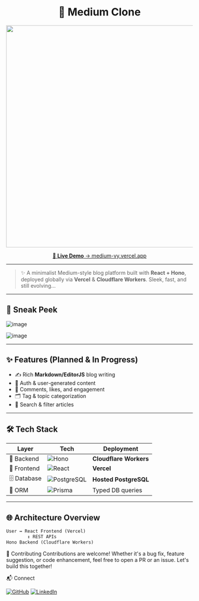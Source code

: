 <h1 align="center">
  📰 Medium Clone
</h1>

<p align="center">
  <img src="[https://media.giphy.com/media/v1.Y2lkPTc5MGI3NjExbmZxN2pkZzQ5N3Y2aHhzMms5bGh0dmQ5aXd1OWswM3FtaHZzNzdhNSZlcD12MV9naWZzX3NlYXJjaCZjdD1n/muGYyrQ0Wc9Xz4dcVD/giphy.gif](https://media3.giphy.com/media/v1.Y2lkPTc5MGI3NjExenp2NjF3NmU5YjM3c3p4c21pZHVmcHNvZW1uZjhndGc3dm5kaDJucSZlcD12MV9pbnRlcm5hbF9naWZfYnlfaWQmY3Q9Zw/pOZhmE42D1WrCWATLK/giphy.gif)" width="600"/>
</p>

<p align="center">
  <a href="https://medium-vy.vercel.app" target="_blank">
    🚀 <strong>Live Demo</strong> → medium-vy.vercel.app
  </a>
</p>

---

> ✨ A minimalist Medium-style blog platform built with **React + Hono**, deployed globally via **Vercel** & **Cloudflare Workers**. Sleek, fast, and still evolving...

---

## 📸 Sneak Peek

<p align="center">
  
  ![image](https://github.com/user-attachments/assets/067eb42a-a3de-4748-968f-374eafc011a4)


  ![image](https://github.com/user-attachments/assets/94c9c334-f89c-430b-8506-216b316e40e6)


</p>

---

## ✨ Features (Planned & In Progress)

- ✍️ Rich **Markdown/EditorJS** blog writing
- 🔐 Auth & user-generated content
- 💬 Comments, likes, and engagement
- 🗂️ Tag & topic categorization
- 🔎 Search & filter articles

---

## 🛠️ Tech Stack

| Layer        | Tech                                                                 | Deployment                  |
|--------------|----------------------------------------------------------------------|-----------------------------|
| 🧠 Backend    | ![Hono](https://img.shields.io/badge/Hono-Backend-blueviolet?logo=cloudflare&logoColor=white) | **Cloudflare Workers**      |
| 🎨 Frontend   | ![React](https://img.shields.io/badge/React-Frontend-61DAFB?logo=react&logoColor=black)       | **Vercel**                  |
| 🗄️ Database   | ![PostgreSQL](https://img.shields.io/badge/PostgreSQL-DB-336791?logo=postgresql&logoColor=white) | **Hosted PostgreSQL**       |
| 🎯 ORM        | ![Prisma](https://img.shields.io/badge/Prisma-ORM-2D3748?logo=prisma&logoColor=white)        | Typed DB queries            |

---

## 🌐 Architecture Overview

```txt
User ↔️ React Frontend (Vercel)
        ↕️ REST APIs
Hono Backend (Cloudflare Workers)


```

🙌 Contributing
Contributions are welcome! Whether it's a bug fix, feature suggestion, or code enhancement, feel free to open a PR or an issue. Let's build this together!

📬 Connect
<p align="left"> <a href="https://github.com/vipinYadav-dev" target="_blank"><img alt="GitHub" src="https://img.shields.io/badge/GitHub-@vipinYadav--dev-181717?style=flat&logo=github&logoColor=white" /></a> <a href="https://www.linkedin.com/in/vipinyadav/" target="_blank"><img alt="LinkedIn" src="https://img.shields.io/badge/LinkedIn-Vipin%20Yadav-blue?style=flat&logo=linkedin" /></a> </p>


